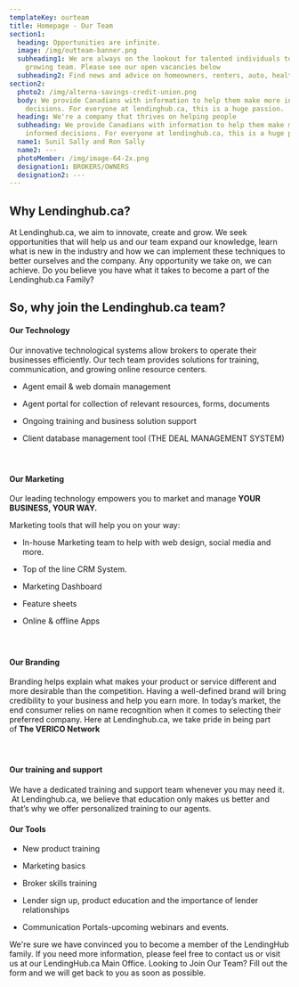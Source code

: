 ```yaml
---
templateKey: ourteam
title: Homepage - Our Team
section1:
  heading: Opportunities are infinite.
  image: /img/outteam-banner.png
  subheading1: We are always on the lookout for talented individuals to join our
    growing team. Please see our open vacancies below
  subheading2: Find news and advice on homeowners, renters, auto, health and life insurance.
section2:
  photo2: /img/alterna-savings-credit-union.png
  body: We provide Canadians with information to help them make more informed
    decisions. For everyone at lendinghub.ca, this is a huge passion.
  heading: We're a company that thrives on helping people
  subheading: We provide Canadians with information to help them make more
    informed decisions. For everyone at lendinghub.ca, this is a huge passion.
  name1: Sunil Sally and Ron Sally
  name2: ---
  photoMember: /img/image-64-2x.png
  designation1: BROKERS/OWNERS
  designation2: ---
---
```

  ## **Why Lendinghub.ca?**


  At Lendinghub.ca, we aim to innovate, create and grow. We seek opportunities that will help us and our team expand our knowledge, learn what is new in the industry and how we can implement these techniques to better ourselves and the company. Any opportunity we take on, we can achieve. Do you believe you have what it takes to become a part of the Lendinghub.ca Family?


  ## So, why join the Lendinghub.ca team? 


  #### **Our Technology**


  Our innovative technological systems allow brokers to operate their businesses efficiently. Our tech team provides solutions for training, communication, and growing online resource centers.


  * Agent email & web domain management

  * Agent portal for collection of relevant resources, forms, documents

  * Ongoing training and business solution support

  * Client database management tool (THE DEAL MANAGEMENT SYSTEM)


  ####  


  #### **Our Marketing** 


  Our leading technology empowers you to market and manage **YOUR BUSINESS, YOUR WAY.**


  Marketing tools that will help you on your way:


  * In-house Marketing team to help with web design, social media and more.

  * Top of the line CRM System.

  * Marketing Dashboard

  * Feature sheets

  * Online & offline Apps


  ####  


  #### **Our Branding**


  Branding helps explain what makes your product or service different and more desirable than the competition. Having a well-defined brand will bring credibility to your business and help you earn more. In today’s market, the end consumer relies on name recognition when it comes to selecting their preferred company. Here at Lendinghub.ca, we take pride in being part of **The VERICO Network**


  ####  


  #### **Our training and support**


  We have a dedicated training and support team whenever you may need it.  At Lendinghub.ca, we believe that education only makes us better and that’s why we offer personalized training to our agents.


  #### Our Tools


  * New product training

  * Marketing basics

  * Broker skills training

  * Lender sign up, product education and the importance of lender relationships

  * Communication Portals-upcoming webinars and events.


  We're sure we have convinced you to become a member of the LendingHub family. If you need more information, please feel free to contact us or visit us at our LendingHub.ca Main Office. Looking to Join Our Team? Fill out the form and we will get back to you as soon as possible.
